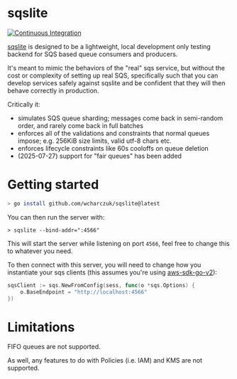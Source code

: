sqslite
=======

[![Continuous Integration](https://github.com/wcharczuk/sqslite/actions/workflows/ci.yaml/badge.svg)](https://github.com/wcharczuk/sqslite/actions/workflows/ci.yaml)


[sqslite](https://github.com/wcharczuk/sqslite) is designed to be a lightweight, local development only testing backend for SQS based queue consumers and producers. 

It's meant to mimic the behaviors of the "real" sqs service, but without the cost or complexity of setting up real SQS, specifically such that you can develop services safely against sqslite and be confident that they will then behave correctly in production.

Critically it:
- simulates SQS queue sharding; messages come back in semi-random order, and rarely come back in full batches
- enforces all of the validations and constraints that normal queues impose; e.g. 256KiB size limits, valid utf-8 chars etc.
- enforces lifecycle constraints like 60s cooloffs on queue deletion
- (2025-07-27) support for "fair queues" has been added

# Getting started

```bash
> go install github.com/wcharczuk/sqslite@latest
```

You can then run the server with:

```
> sqslite --bind-addr=":4566"
```

This will start the server while listening on port `4566`, feel free to change this to whatever you need.

To then connect with this server, you will need to change how you instantiate your sqs clients (this assumes you're using [aws-sdk-go-v2](https://github.com/aws/aws-sdk-go-v2)):

```go
sqsClient := sqs.NewFromConfig(sess, func(o *sqs.Options) {
	o.BaseEndpoint = "http://localhost:4566"
})
```

# Limitations

FIFO queues are not supported. 

As well, any features to do with Policies (i.e. IAM) and KMS are not supported.
